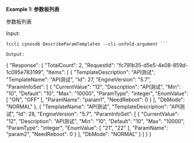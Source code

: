 **Example 1: 参数板列表**

参数板列表

Input: 

```
tccli cynosdb DescribeParamTemplates --cli-unfold-argument ```

Output: 
```
{
    "Response": {
        "TotalCount": 2,
        "RequestId": "fc791b35-d5e5-4e08-859d-1c095e783199",
        "Items": [
            {
                "TemplateDescription": "API测试",
                "TemplateName": "API测试",
                "Id": 27,
                "EngineVersion": "5.7",
                "ParamInfoSet": [
                    {
                        "CurrentValue": "12",
                        "Description": "API测试",
                        "Min": "10",
                        "Default": "10",
                        "Max": "10000",
                        "ParamType": "integer",
                        "EnumValue": [
                            "ON",
                            "OFF"
                        ],
                        "ParamName": "param1",
                        "NeedReboot": 0
                    }
                ],
                "DbMode": "NORMAL"
            },
            {
                "TemplateName": "API测试",
                "TemplateDescription": "API测试",
                "Id": 28,
                "EngineVersion": "5.7",
                "ParamInfoSet": [
                    {
                        "CurrentValue": "12",
                        "Description": "API测试",
                        "Min": "10",
                        "Default": "10",
                        "Max": "10000",
                        "ParamType": "integer",
                        "EnumValue": [
                            "21",
                            "22"
                        ],
                        "ParamName": "param2",
                        "NeedReboot": 0
                    }
                ],
                "DbMode": "NORMAL"
            }
        ]
    }
}
```

